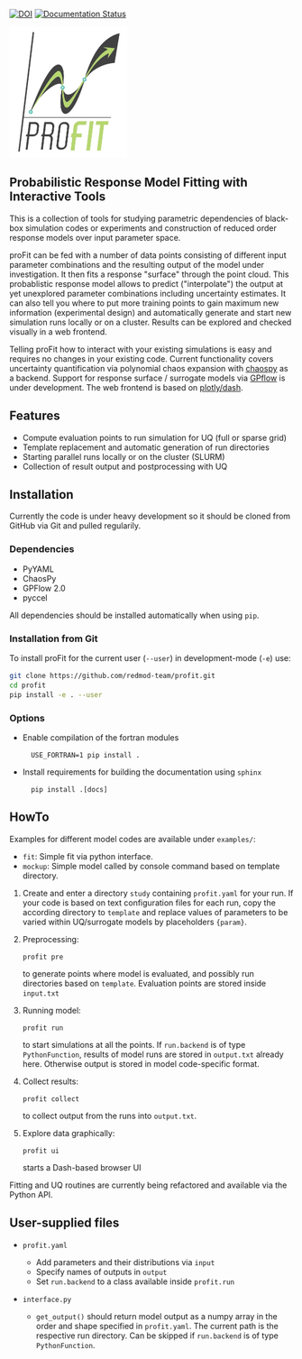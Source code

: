 [![DOI](https://zenodo.org/badge/168945305.svg)](https://zenodo.org/badge/latestdoi/168945305)
[![Documentation Status](https://readthedocs.org/projects/profit/badge/?version=latest)](https://profit.readthedocs.io/en/latest/?badge=latest)

<img src="logo.png" width="208.5px">

## Probabilistic Response Model Fitting with Interactive Tools

This is a collection of tools for studying parametric dependencies of 
black-box simulation codes or experiments and construction of reduced 
order response models over input parameter space. 

proFit can be fed with a number of data points consisting of different 
input parameter combinations and the resulting output of the model under 
investigation. It then fits a response "surface" through the point cloud.
This probablistic response model allows to predict ("interpolate") the output 
at yet unexplored parameter combinations including uncertainty estimates. 
It can also tell you where to put more training points to gain maximum new 
information (experimental design) and automatically generate and start
new simulation runs locally or on a cluster. Results can be explored and checked 
visually in a web frontend.

Telling proFit how to interact with your existing simulations is easy
and requires no changes in your existing code. Current functionality covers 
uncertainty quantification via polynomial chaos expansion 
with [chaospy](https://github.com/jonathf/chaospy) as a backend. Support for 
response surface / surrogate models via 
[GPflow](https://github.com/GPflow/GPflow) is under development. 
The web frontend is based on [plotly/dash](https://github.com/plotly/dash).

## Features

* Compute evaluation points to run simulation for UQ (full or sparse grid)
* Template replacement and automatic generation of run directories
* Starting parallel runs locally or on the cluster (SLURM)
* Collection of result output and postprocessing with UQ

## Installation

Currently the code is under heavy development so it should be cloned 
from GitHub via Git and pulled regularily. 

### Dependencies
* PyYAML
* ChaosPy
* GPFlow 2.0
* pyccel

All dependencies should be installed automatically when using `pip`.

### Installation from Git
To install proFit for the current user (`--user`) in development-mode (`-e`) use:

```bash
git clone https://github.com/redmod-team/profit.git
cd profit
pip install -e . --user
```

### Options
* Enable compilation of the fortran modules

        USE_FORTRAN=1 pip install .

* Install requirements for building the documentation using `sphinx`

        pip install .[docs]        

## HowTo

Examples for different model codes are available under `examples/`:
* `fit`: Simple fit via python interface.
* `mockup`: Simple model called by console command based on template directory.


1. Create and enter a directory `study` containing `profit.yaml` for your run.
   If your code is based on text configuration files for each run, copy the according directory to `template` and replace values of parameters to be varied within UQ/surrogate models by placeholders `{param}`.
   
2. Preprocessing:  
   ```
   profit pre
   ```
   to generate points where model is evaluated, and possibly run directories based on `template`.
   Evaluation points are stored inside `input.txt`
  
3. Running model: 
   ```
   profit run
   ```
   to start simulations at all the points. If `run.backend` is of type `PythonFunction`, results
   of model runs are stored in `output.txt` already here. Otherwise output is stored in model code-specific format.
  
4. Collect results: 
   ```
   profit collect
   ```
   to collect output from the runs into `output.txt`.
   

5. Explore data graphically: 
   ```
   profit ui
   ```
   starts a Dash-based browser UI

Fitting and UQ routines are currently being refactored and available via the Python API.
  
## User-supplied files

* `profit.yaml`
  * Add parameters and their distributions via `input`
  * Specify names of outputs in `output`
  * Set `run.backend` to a class available inside `profit.run`
  
* `interface.py`
  * `get_output()` should return model output as a numpy array in the order and shape specified in `profit.yaml`.
    The current path is the respective run directory. Can be skipped if `run.backend` is of type `PythonFunction`.
